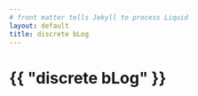 ```yaml
---
# front matter tells Jekyll to process Liquid
layout: default
title: discrete bLog
---
```


<h1>{{ "discrete bLog" }}</h1>
